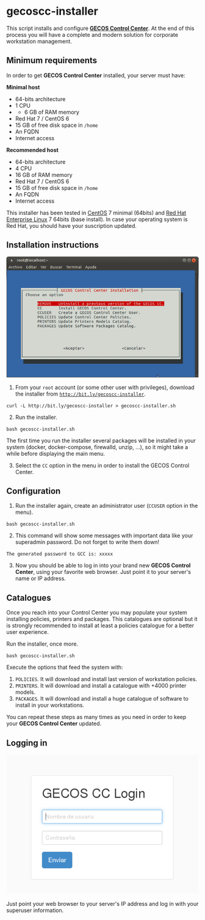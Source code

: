 # gecoscc-installer

This script installs and configure [__GECOS Control Center__](https://gecos-team.github.io). At the end of this process you will have a complete and modern solution for corporate workstation management.

## Minimum requirements

In order to get __GECOS Control Center__ installed, your server must have:

__Minimal host__
* 64-bits architecture
* 1 CPU
* * 6 GB of RAM memory 
* Red Hat 7 / CentOS 6
* 15 GB of free disk space in `/home`
* An FQDN
* Internet access

__Recommended host__
* 64-bits architecture
* 4 CPU
* 16 GB of RAM memory 
* Red Hat 7 / CentOS 6
* 15 GB of free disk space in `/home`
* An FQDN
* Internet access

This installer has been tested in [CentOS](https://centos.org) 7 minimal (64bits) and [Red Hat Enterprise Linux](https://redhat.com) 7 64bits (base install). In case your operating system is Red Hat, you should have your suscription updated.

## Installation instructions

![Installer Screenshot](./gecoscc-installer-docker-01.png)

1. From your `root` account (or some other user with privileges), download the installer from [`http://bit.ly/gecoscc-installer`](http://bit.ly/gecoscc-installer).
~~~
curl -L http://bit.ly/gecoscc-installer > gecoscc-installer.sh
~~~

2. Run the installer.
~~~
bash gecoscc-installer.sh
~~~

The first time you run the installer several packages will be installed in your system (docker, docker-compose, firewalld, unzip, ...), so it might take a while before displaying the main menu.

3. Select the `CC` option in the menu in order to install the GECOS Control Center.


## Configuration

1. Run the installer again, create an administrator user (`CCUSER` option in the menu).
~~~
bash gecoscc-installer.sh
~~~

2. This command will show some messages with important data like your superadmin password. Do not forget to write them down!
~~~
The generated password to GCC is: xxxxx
~~~

3. Now you should be able to log in into your brand new __GECOS Control Center__, using your favorite web browser. Just point it to your server's name or IP address.

## Catalogues

Once you reach into your Control Center you may populate your system installing policies, printers and packages. This catalogues are optional but it is strongly recommended to install at least a policies catalogue for a better user experience.

Run the installer, once more.
~~~
bash gecoscc-installer.sh
~~~

Execute the options that feed the system with:
1. `POLICIES`. It will download and install last version of workstation policies.
2. `PRINTERS`. It will download and install a catalogue with +4000 printer models.
3. `PACKAGES`. It will download and install a huge catalogue of software to install in your workstations.

You can repeat these steps as many times as you need in order to keep your __GECOS Control Center__ updated.


## Logging in

![Installer Screenshot](./gecoscc-installer-02.png)

Just point your web browser to your server's IP address and log in with your superuser information.
